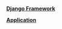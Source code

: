 <strong> <a href="https://github.com/pragneshdigi/Python/tree/master/Application/Django Framework">Django Framework</a> 
</strong>

<strong> <a href="https://github.com/pragneshdigi/Python/tree/master/Application">Application</a> 
</strong>
